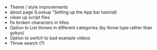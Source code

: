 - Theme / style improvements
- about page (Lookup "Setting up the App bar tutorial)
- clean up script files
- fix broken characters in titles
- Option to List throws in different categories (by throw type rather than gokyo)
- Option to switch to bad example videos
- Throw search (?)
